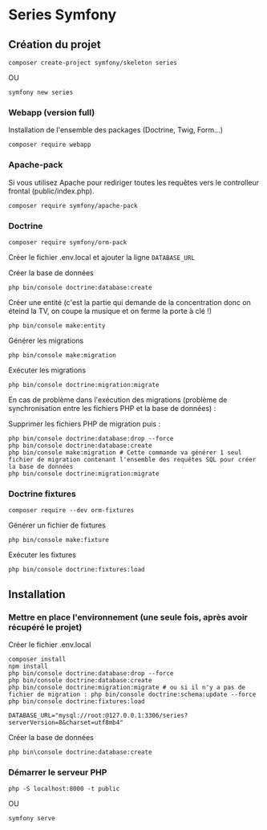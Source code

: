 # Series Symfony

## Création du projet

```shell
composer create-project symfony/skeleton series
```

OU

```shell
symfony new series
```

### Webapp (version full)

Installation de l'ensemble des packages (Doctrine, Twig, Form...)

```shell
composer require webapp
```

### Apache-pack

Si vous utilisez Apache pour rediriger toutes les requêtes vers le controlleur frontal (public/index.php).

```shell
composer require symfony/apache-pack
```

### Doctrine

```shell
composer require symfony/orm-pack
```

Créer le fichier .env.local et ajouter la ligne `DATABASE_URL`

Créer la base de données

```shell
php bin/console doctrine:database:create
```

Créer une entité (c'est la partie qui demande de la concentration donc on éteind la TV, on coupe la musique et on ferme la porte à clé !)

```shell
php bin/console make:entity
```

Générer les migrations

```shell
php bin/console make:migration
```

Exécuter les migrations

```shell
php bin/console doctrine:migration:migrate
```

En cas de problème dans l'exécution des migrations (problème de synchronisation entre les fichiers PHP et la base de données) :

Supprimer les fichiers PHP de migration puis :

```shell
php bin/console doctrine:database:drop --force
php bin/console doctrine:database:create
php bin/console make:migration # Cette commande va générer 1 seul fichier de migration contenant l'ensemble des requêtes SQL pour créer la base de données
php bin/console doctrine:migration:migrate
```

### Doctrine fixtures

```shell
composer require --dev orm-fixtures
```

Générer un fichier de fixtures

```shell
php bin/console make:fixture
```

Exécuter les fixtures

```shell
php bin/console doctrine:fixtures:load
```

## Installation

### Mettre en place l'environnement (une seule fois, après avoir récupéré le projet)

Créer le fichier .env.local

```shell
composer install
npm install
php bin/console doctrine:database:drop --force
php bin/console doctrine:database:create
php bin/console doctrine:migration:migrate # ou si il n'y a pas de fichier de migration : php bin/console doctrine:schema:update --force
php bin/console doctrine:fixtures:load
```

```dotenv
DATABASE_URL="mysql://root:@127.0.0.1:3306/series?serverVersion=8&charset=utf8mb4"
```

Créer la base de données

```shell
php bin\console doctrine:database:create
```

### Démarrer le serveur PHP

```shell
php -S localhost:8000 -t public
```

OU

```shell
symfony serve
```